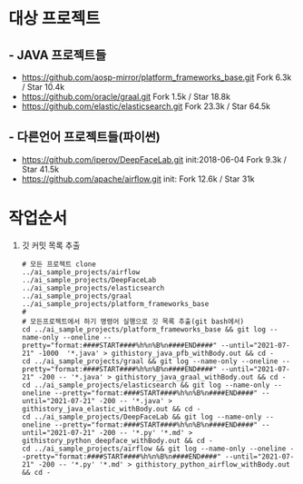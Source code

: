 # 대상 프로젝트
## - JAVA 프로젝트들
- https://github.com/aosp-mirror/platform_frameworks_base.git
  Fork 6.3k / Star 10.4k
- https://github.com/oracle/graal.git
  Fork 1.5k / Star 18.8k
- https://github.com/elastic/elasticsearch.git
  Fork 23.3k / Star 64.5k

## - 다른언어 프로젝트들(파이썬)
- https://github.com/iperov/DeepFaceLab.git init:2018-06-04
  Fork 9.3k / Star 41.5k
- https://github.com/apache/airflow.git init:
  Fork 12.6k / Star 31k

# 작업순서
1. 깃 커밋 목록 추출
   ```
   # 모든 프로젝트 clone 
   ../ai_sample_projects/airflow
   ../ai_sample_projects/DeepFaceLab
   ../ai_sample_projects/elasticsearch
   ../ai_sample_projects/graal
   ../ai_sample_projects/platform_frameworks_base
   #
   # 모든프로젝트에서 하기 명령어 실행으로 깃 목록 추출(git bash에서)
   cd ../ai_sample_projects/platform_frameworks_base && git log --name-only --oneline --pretty="format:####START####%h%n%B%n####END####" --until="2021-07-21" -1000  '*.java' > githistory_java_pfb_withBody.out && cd -
   cd ../ai_sample_projects/graal && git log --name-only --oneline --pretty="format:####START####%h%n%B%n####END####" --until="2021-07-21" -200 -- '*.java' > githistory_java_graal_withBody.out && cd -
   cd ../ai_sample_projects/elasticsearch && git log --name-only --oneline --pretty="format:####START####%h%n%B%n####END####" --until="2021-07-21" -200 -- '*.java' > githistory_java_elastic_withBody.out && cd -
   cd ../ai_sample_projects/DeepFaceLab && git log --name-only --oneline --pretty="format:####START####%h%n%B%n####END####" --until="2021-07-21" -200 -- '*.py' '*.md' > githistory_python_deepface_withBody.out && cd -
   cd ../ai_sample_projects/airflow && git log --name-only --oneline --pretty="format:####START####%h%n%B%n####END####" --until="2021-07-21" -200 -- '*.py' '*.md' > githistory_python_airflow_withBody.out && cd -
   ```
   
   